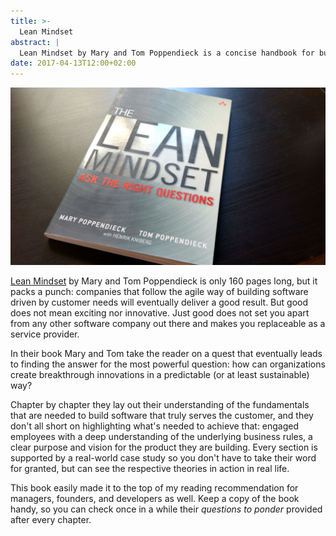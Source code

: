 ```yaml
---
title: >-
  Lean Mindset
abstract: |
  Lean Mindset by Mary and Tom Poppendieck is a concise handbook for building then next generation of software company; which must be product company.
date: 2017-04-13T12:00+02:00
---
```


![Lean Mindset](../media/lean-mindset.jpg)

[Lean Mindset][book] by Mary and Tom Poppendieck is only 160 pages long, but it
packs a punch: companies that follow the agile way of building software driven
by customer needs will eventually deliver a good result. But good does not mean
exciting nor innovative. Just good does not set you apart from any other
software company out there and makes you replaceable as a service provider.

In their book Mary and Tom take the reader on a quest that eventually leads to
finding the answer for the most powerful question: how can organizations create
breakthrough innovations in a predictable (or at least sustainable) way?

Chapter by chapter they lay out their understanding of the fundamentals that are
needed to build software that truly serves the customer, and they don't all
short on highlighting what's needed to achieve that: engaged employees with a
deep understanding of the underlying business rules, a clear purpose and vision
for the product they are building. Every section is supported by a real-world
case study so you don't have to take their word for granted, but can see the
respective theories in action in real life.

This book easily made it to the top of my reading recommendation for managers,
founders, and developers as well. Keep a copy of the book handy, so you can
check once in a while their _questions to ponder_ provided after every chapter.

[book]: http://amzn.to/2oqnUqr
